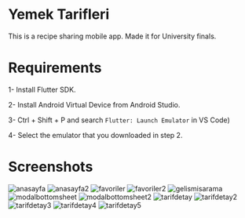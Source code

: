 # Yemek Tarifleri
This is a recipe sharing mobile app. Made it for University finals.

# Requirements
1- Install Flutter SDK.

2- Install Android Virtual Device from Android Studio.

3- Ctrl + Shift + P and search ```Flutter: Launch Emulator``` in VS Code)

4- Select the emulator that you downloaded in step 2.

# Screenshots
![anasayfa](https://user-images.githubusercontent.com/38238671/230489784-9b46299c-b469-44eb-b87a-d261a8ee4de2.png)
![anasayfa2](https://user-images.githubusercontent.com/38238671/230489788-651ade11-d257-4f7e-905b-2769258cc161.png)
![favoriler](https://user-images.githubusercontent.com/38238671/230489791-2acb968b-fae1-44d7-b666-f569b0f6ed5c.png)
![favoriler2](https://user-images.githubusercontent.com/38238671/230489793-4b5a1baa-5193-44d4-bbc7-6022b24a7fc8.png)
![gelismisarama](https://user-images.githubusercontent.com/38238671/230489794-e28e5eb3-18b2-4b7f-94f4-2bee81be3ec6.png)
![modalbottomsheet](https://user-images.githubusercontent.com/38238671/230489797-e103bb15-5f7f-45d4-8eae-f35ba6da5021.png)
![modalbottomsheet2](https://user-images.githubusercontent.com/38238671/230489801-5d303bee-a05a-456f-baf2-e200d3485b66.png)
![tarifdetay](https://user-images.githubusercontent.com/38238671/230489805-d3eae4a7-c5ed-4dff-8d82-bd8c05325404.png)
![tarifdetay2](https://user-images.githubusercontent.com/38238671/230489808-a103b093-9d1e-4435-a0a5-f7733d0952d6.png)
![tarifdetay3](https://user-images.githubusercontent.com/38238671/230489813-9378d96c-fcfc-4e48-8c21-11de62b654fb.png)
![tarifdetay4](https://user-images.githubusercontent.com/38238671/230489819-cec76c2f-e8fd-4ddd-8c7a-a448c25b89cb.png)
![tarifdetay5](https://user-images.githubusercontent.com/38238671/230489820-155dc086-1224-48e8-8ce8-a6571c47e1d2.png)
